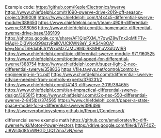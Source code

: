 Example code:
https://github.com/KeplerElectronics/swerve
https://www.chiefdelphi.com/t/1690-swerve-drive-2019-off-season-project/369008
https://www.chiefdelphi.com/t/4x4x5-differential-swerve-module/388650
https://www.chiefdelphi.com/t/team-4909-differential-swerve/398056
https://www.chiefdelphi.com/t/a-homemade-differential-swerve-drive-base/389109
https://photos.google.com/share/AF1QipPXM_Y7qwiZ8wTnx2qMfIFTv-MAgH-Di3VNoQ9GszyRalKVUCKWN8eY_2iAS4v8OA?key=NmxTSHdxbEJrYWxoMzZJMU9MblRKMHhuV3dUWlRR
https://www.chiefdelphi.com/t/pic-differential-swerve-module-971/160525
https://www.chiefdelphi.com/t/optimal-speed-for-differential-swerve/388754
https://www.chiefdelphi.com/t/super-light-2-neo-differential-swerve/358836
https://file.tavsys.net/control/controls-engineering-in-frc.pdf
https://www.chiefdelphi.com/t/differential-swerve-advice-needed-from-controls-experts/376231/2
https://www.chiefdelphi.com/t/4143-diffswerve-2019/364655
https://www.chiefdelphi.com/t/an-impractical-differential-swerve-design/365015
https://www.chiefdelphi.com/t/2x-neo-550-differential-swerve-2-845lbs/374565
https://www.chiefdelphi.com/t/paper-a-state-space-model-for-a-differential-swerve/396496
https://swerveroboticsystems.github.io/Report/Condensed/

differencial serve example math https://github.com/ameliorater/ftc-diff-swerve/wiki/Motor-Power-Vectors
https://drive.google.com/file/d/1WF40Z-JI8Ws0jd8frnWHGD_UQ12maZvN/view